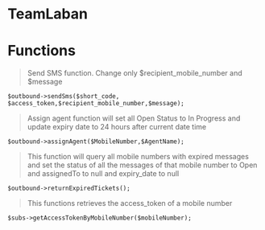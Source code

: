 # TeamLaban

# Functions

>Send SMS function. Change only $recipient_mobile_number and $message
```
$outbound->sendSms($short_code, $access_token,$recipient_mobile_number,$message);
```

>Assign agent function will set all Open Status to In Progress and update expiry date to 24 hours after current date time
```
$outbound->assignAgent($MobileNumber,$AgentName);
```

>This function will query all mobile numbers with expired messages and set the status of all the messages of that mobile number to Open and assignedTo to null and expiry_date to null
```
$outbound->returnExpiredTickets();
```

>This functions retrieves the access_token of a mobile number
```
$subs->getAccessTokenByMobileNumber($mobileNumber);
```
